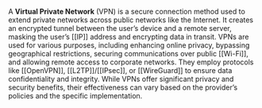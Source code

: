 A **Virtual Private Network** (VPN) is a secure connection method used to extend private networks across public networks like the Internet. It creates an encrypted tunnel between the user’s device and a remote server, masking the user’s [[IP]] address and encrypting data in transit. VPNs are used for various purposes, including enhancing online privacy, bypassing geographical restrictions, securing communications over public [[Wi-Fi]], and allowing remote access to corporate networks. They employ protocols like [[OpenVPN]], [[L2TP]]/[[IPsec]], or [[WireGuard]] to ensure data confidentiality and integrity. While VPNs offer significant privacy and security benefits, their effectiveness can vary based on the provider’s policies and the specific implementation.
